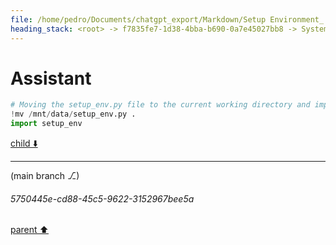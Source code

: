 ```yaml
---
file: /home/pedro/Documents/chatgpt_export/Markdown/Setup Environment_ Timeout Issue.md
heading_stack: <root> -> f7835fe7-1d38-4bba-b690-0a7e45027bb8 -> System -> a74211a6-4100-4343-a7d2-1cdc7eb28288 -> System -> aaa26c76-0115-455e-a7e5-48072e737bc7 -> User -> 7cf98d2b-ea66-427c-a31e-42f2adbbd70b -> Assistant
---
```

# Assistant

```python
# Moving the setup_env.py file to the current working directory and importing it.
!mv /mnt/data/setup_env.py .
import setup_env
```

[child ⬇️](#5750445e-cd88-45c5-9622-3152967bee5a)

---

(main branch ⎇)
###### 5750445e-cd88-45c5-9622-3152967bee5a
[parent ⬆️](#7cf98d2b-ea66-427c-a31e-42f2adbbd70b)
